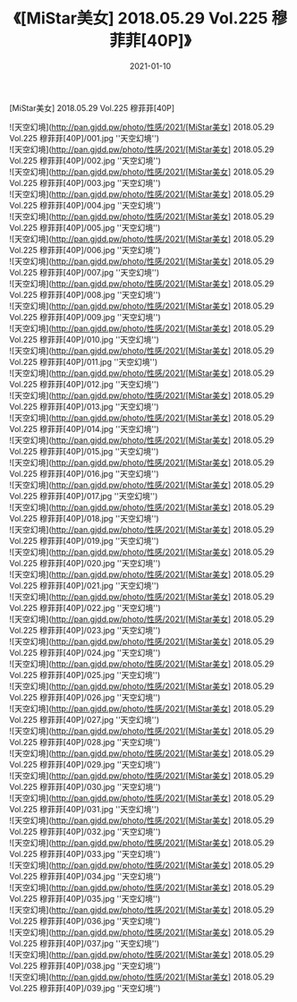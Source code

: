 ﻿---
layout: post
title:  《[MiStar美女] 2018.05.29 Vol.225 穆菲菲[40P]》
date:   2021-01-10
img: http://pan.gjdd.pw/photo/性感/2021/[MiStar美女] 2018.05.29 Vol.225 穆菲菲[40P]/000.jpg
categories: [美女, 性感, 泳衣]
---

[MiStar美女] 2018.05.29 Vol.225 穆菲菲[40P]



![天空幻境](http://pan.gjdd.pw/photo/性感/2021/[MiStar美女] 2018.05.29 Vol.225 穆菲菲[40P]/001.jpg ''天空幻境'') <br>
![天空幻境](http://pan.gjdd.pw/photo/性感/2021/[MiStar美女] 2018.05.29 Vol.225 穆菲菲[40P]/002.jpg ''天空幻境'') <br>
![天空幻境](http://pan.gjdd.pw/photo/性感/2021/[MiStar美女] 2018.05.29 Vol.225 穆菲菲[40P]/003.jpg ''天空幻境'') <br>
![天空幻境](http://pan.gjdd.pw/photo/性感/2021/[MiStar美女] 2018.05.29 Vol.225 穆菲菲[40P]/004.jpg ''天空幻境'') <br>
![天空幻境](http://pan.gjdd.pw/photo/性感/2021/[MiStar美女] 2018.05.29 Vol.225 穆菲菲[40P]/005.jpg ''天空幻境'') <br>
![天空幻境](http://pan.gjdd.pw/photo/性感/2021/[MiStar美女] 2018.05.29 Vol.225 穆菲菲[40P]/006.jpg ''天空幻境'') <br>
![天空幻境](http://pan.gjdd.pw/photo/性感/2021/[MiStar美女] 2018.05.29 Vol.225 穆菲菲[40P]/007.jpg ''天空幻境'') <br>
![天空幻境](http://pan.gjdd.pw/photo/性感/2021/[MiStar美女] 2018.05.29 Vol.225 穆菲菲[40P]/008.jpg ''天空幻境'') <br>
![天空幻境](http://pan.gjdd.pw/photo/性感/2021/[MiStar美女] 2018.05.29 Vol.225 穆菲菲[40P]/009.jpg ''天空幻境'') <br>
![天空幻境](http://pan.gjdd.pw/photo/性感/2021/[MiStar美女] 2018.05.29 Vol.225 穆菲菲[40P]/010.jpg ''天空幻境'') <br>
![天空幻境](http://pan.gjdd.pw/photo/性感/2021/[MiStar美女] 2018.05.29 Vol.225 穆菲菲[40P]/011.jpg ''天空幻境'') <br>
![天空幻境](http://pan.gjdd.pw/photo/性感/2021/[MiStar美女] 2018.05.29 Vol.225 穆菲菲[40P]/012.jpg ''天空幻境'') <br>
![天空幻境](http://pan.gjdd.pw/photo/性感/2021/[MiStar美女] 2018.05.29 Vol.225 穆菲菲[40P]/013.jpg ''天空幻境'') <br>
![天空幻境](http://pan.gjdd.pw/photo/性感/2021/[MiStar美女] 2018.05.29 Vol.225 穆菲菲[40P]/014.jpg ''天空幻境'') <br>
![天空幻境](http://pan.gjdd.pw/photo/性感/2021/[MiStar美女] 2018.05.29 Vol.225 穆菲菲[40P]/015.jpg ''天空幻境'') <br>
![天空幻境](http://pan.gjdd.pw/photo/性感/2021/[MiStar美女] 2018.05.29 Vol.225 穆菲菲[40P]/016.jpg ''天空幻境'') <br>
![天空幻境](http://pan.gjdd.pw/photo/性感/2021/[MiStar美女] 2018.05.29 Vol.225 穆菲菲[40P]/017.jpg ''天空幻境'') <br>
![天空幻境](http://pan.gjdd.pw/photo/性感/2021/[MiStar美女] 2018.05.29 Vol.225 穆菲菲[40P]/018.jpg ''天空幻境'') <br>
![天空幻境](http://pan.gjdd.pw/photo/性感/2021/[MiStar美女] 2018.05.29 Vol.225 穆菲菲[40P]/019.jpg ''天空幻境'') <br>
![天空幻境](http://pan.gjdd.pw/photo/性感/2021/[MiStar美女] 2018.05.29 Vol.225 穆菲菲[40P]/020.jpg ''天空幻境'') <br>
![天空幻境](http://pan.gjdd.pw/photo/性感/2021/[MiStar美女] 2018.05.29 Vol.225 穆菲菲[40P]/021.jpg ''天空幻境'') <br>
![天空幻境](http://pan.gjdd.pw/photo/性感/2021/[MiStar美女] 2018.05.29 Vol.225 穆菲菲[40P]/022.jpg ''天空幻境'') <br>
![天空幻境](http://pan.gjdd.pw/photo/性感/2021/[MiStar美女] 2018.05.29 Vol.225 穆菲菲[40P]/023.jpg ''天空幻境'') <br>
![天空幻境](http://pan.gjdd.pw/photo/性感/2021/[MiStar美女] 2018.05.29 Vol.225 穆菲菲[40P]/024.jpg ''天空幻境'') <br>
![天空幻境](http://pan.gjdd.pw/photo/性感/2021/[MiStar美女] 2018.05.29 Vol.225 穆菲菲[40P]/025.jpg ''天空幻境'') <br>
![天空幻境](http://pan.gjdd.pw/photo/性感/2021/[MiStar美女] 2018.05.29 Vol.225 穆菲菲[40P]/026.jpg ''天空幻境'') <br>
![天空幻境](http://pan.gjdd.pw/photo/性感/2021/[MiStar美女] 2018.05.29 Vol.225 穆菲菲[40P]/027.jpg ''天空幻境'') <br>
![天空幻境](http://pan.gjdd.pw/photo/性感/2021/[MiStar美女] 2018.05.29 Vol.225 穆菲菲[40P]/028.jpg ''天空幻境'') <br>
![天空幻境](http://pan.gjdd.pw/photo/性感/2021/[MiStar美女] 2018.05.29 Vol.225 穆菲菲[40P]/029.jpg ''天空幻境'') <br>
![天空幻境](http://pan.gjdd.pw/photo/性感/2021/[MiStar美女] 2018.05.29 Vol.225 穆菲菲[40P]/030.jpg ''天空幻境'') <br>
![天空幻境](http://pan.gjdd.pw/photo/性感/2021/[MiStar美女] 2018.05.29 Vol.225 穆菲菲[40P]/031.jpg ''天空幻境'') <br>
![天空幻境](http://pan.gjdd.pw/photo/性感/2021/[MiStar美女] 2018.05.29 Vol.225 穆菲菲[40P]/032.jpg ''天空幻境'') <br>
![天空幻境](http://pan.gjdd.pw/photo/性感/2021/[MiStar美女] 2018.05.29 Vol.225 穆菲菲[40P]/033.jpg ''天空幻境'') <br>
![天空幻境](http://pan.gjdd.pw/photo/性感/2021/[MiStar美女] 2018.05.29 Vol.225 穆菲菲[40P]/034.jpg ''天空幻境'') <br>
![天空幻境](http://pan.gjdd.pw/photo/性感/2021/[MiStar美女] 2018.05.29 Vol.225 穆菲菲[40P]/035.jpg ''天空幻境'') <br>
![天空幻境](http://pan.gjdd.pw/photo/性感/2021/[MiStar美女] 2018.05.29 Vol.225 穆菲菲[40P]/036.jpg ''天空幻境'') <br>
![天空幻境](http://pan.gjdd.pw/photo/性感/2021/[MiStar美女] 2018.05.29 Vol.225 穆菲菲[40P]/037.jpg ''天空幻境'') <br>
![天空幻境](http://pan.gjdd.pw/photo/性感/2021/[MiStar美女] 2018.05.29 Vol.225 穆菲菲[40P]/038.jpg ''天空幻境'') <br>
![天空幻境](http://pan.gjdd.pw/photo/性感/2021/[MiStar美女] 2018.05.29 Vol.225 穆菲菲[40P]/039.jpg ''天空幻境'') <br>